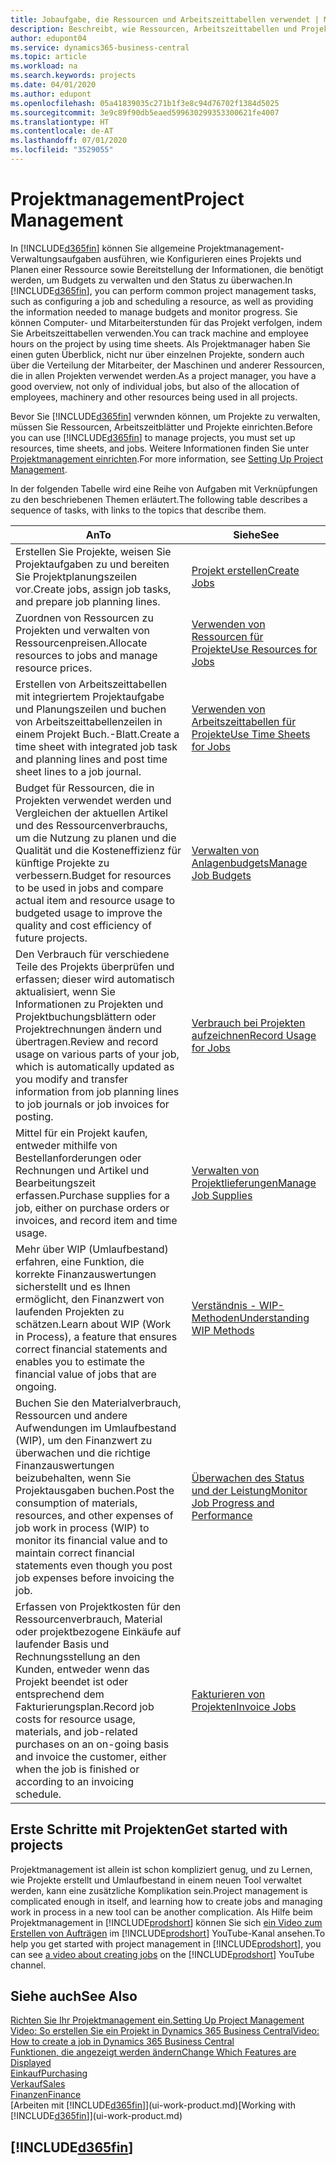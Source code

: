 ```yaml
---
title: Jobaufgabe, die Ressourcen und Arbeitszeittabellen verwendet | Microsoft Docs
description: Beschreibt, wie Ressourcen, Arbeitszeittabellen und Projekte genutzt werden, um Projekte zu verwalten.
author: edupont04
ms.service: dynamics365-business-central
ms.topic: article
ms.workload: na
ms.search.keywords: projects
ms.date: 04/01/2020
ms.author: edupont
ms.openlocfilehash: 05a41839035c271b1f3e8c94d76702f1384d5025
ms.sourcegitcommit: 3e9c89f90db5eaed599630299353300621fe4007
ms.translationtype: HT
ms.contentlocale: de-AT
ms.lasthandoff: 07/01/2020
ms.locfileid: "3529055"
---
```

# <a name="project-management"></a><span data-ttu-id="3a54d-103">Projektmanagement</span><span class="sxs-lookup"><span data-stu-id="3a54d-103">Project Management</span></span>
<span data-ttu-id="3a54d-104">In [!INCLUDE[d365fin](includes/d365fin_md.md)] können Sie allgemeine Projektmanagement-Verwaltungsaufgaben ausführen, wie Konfigurieren eines Projekts und Planen einer Ressource sowie Bereitstellung der Informationen, die benötigt werden, um Budgets zu verwalten und den Status zu überwachen.</span><span class="sxs-lookup"><span data-stu-id="3a54d-104">In [!INCLUDE[d365fin](includes/d365fin_md.md)], you can perform common project management tasks, such as configuring a job and scheduling a resource, as well as providing the information needed to manage budgets and monitor progress.</span></span> <span data-ttu-id="3a54d-105">Sie können Computer- und Mitarbeiterstunden für das Projekt verfolgen, indem Sie Arbeitszeittabellen verwenden.</span><span class="sxs-lookup"><span data-stu-id="3a54d-105">You can track machine and employee hours on the project by using time sheets.</span></span> <span data-ttu-id="3a54d-106">Als Projektmanager haben Sie einen guten Überblick, nicht nur über einzelnen Projekte, sondern auch über die Verteilung der Mitarbeiter, der Maschinen und anderer Ressourcen, die in allen Projekten verwendet werden.</span><span class="sxs-lookup"><span data-stu-id="3a54d-106">As a project manager, you have a good overview, not only of individual jobs, but also of the allocation of employees, machinery and other resources being used in all projects.</span></span>

<span data-ttu-id="3a54d-107">Bevor Sie [!INCLUDE[d365fin](includes/d365fin_md.md)] verwnden können, um Projekte zu verwalten, müssen Sie Ressourcen, Arbeitszeitblätter und Projekte einrichten.</span><span class="sxs-lookup"><span data-stu-id="3a54d-107">Before you can use [!INCLUDE[d365fin](includes/d365fin_md.md)] to manage projects, you must set up resources, time sheets, and jobs.</span></span> <span data-ttu-id="3a54d-108">Weitere Informationen finden Sie unter [Projektmanagement einrichten](projects-setup-projects.md).</span><span class="sxs-lookup"><span data-stu-id="3a54d-108">For more information, see [Setting Up Project Management](projects-setup-projects.md).</span></span>  

<span data-ttu-id="3a54d-109">In der folgenden Tabelle wird eine Reihe von Aufgaben mit Verknüpfungen zu den beschriebenen Themen erläutert.</span><span class="sxs-lookup"><span data-stu-id="3a54d-109">The following table describes a sequence of tasks, with links to the topics that describe them.</span></span>

| <span data-ttu-id="3a54d-110">An</span><span class="sxs-lookup"><span data-stu-id="3a54d-110">To</span></span> | <span data-ttu-id="3a54d-111">Siehe</span><span class="sxs-lookup"><span data-stu-id="3a54d-111">See</span></span> |
| --- | --- |
| <span data-ttu-id="3a54d-112">Erstellen Sie Projekte, weisen Sie Projektaufgaben zu und bereiten Sie Projektplanungszeilen vor.</span><span class="sxs-lookup"><span data-stu-id="3a54d-112">Create jobs, assign job tasks, and prepare job planning lines.</span></span> |[<span data-ttu-id="3a54d-113">Projekt erstellen</span><span class="sxs-lookup"><span data-stu-id="3a54d-113">Create Jobs</span></span>](projects-how-create-jobs.md) |
| <span data-ttu-id="3a54d-114">Zuordnen von Ressourcen zu Projekten und verwalten von Ressourcenpreisen.</span><span class="sxs-lookup"><span data-stu-id="3a54d-114">Allocate resources to jobs and manage resource prices.</span></span> |[<span data-ttu-id="3a54d-115">Verwenden von Ressourcen für Projekte</span><span class="sxs-lookup"><span data-stu-id="3a54d-115">Use Resources for Jobs</span></span>](projects-how-use-resources.md) |
| <span data-ttu-id="3a54d-116">Erstellen von Arbeitszeittabellen mit integriertem Projektaufgabe und Planungszeilen und buchen von Arbeitszeittabellenzeilen in einem Projekt Buch.-Blatt.</span><span class="sxs-lookup"><span data-stu-id="3a54d-116">Create a time sheet with integrated job task and planning lines and post time sheet lines to a job journal.</span></span> |[<span data-ttu-id="3a54d-117">Verwenden von Arbeitszeittabellen für Projekte</span><span class="sxs-lookup"><span data-stu-id="3a54d-117">Use Time Sheets for Jobs</span></span>](projects-how-use-time-sheets.md) |
| <span data-ttu-id="3a54d-118">Budget für Ressourcen, die in Projekten verwendet werden und Vergleichen der aktuellen Artikel und des Ressourcenverbrauchs, um die Nutzung zu planen und die Qualität und die Kosteneffizienz für künftige Projekte zu verbessern.</span><span class="sxs-lookup"><span data-stu-id="3a54d-118">Budget for resources to be used in jobs and compare actual item and resource usage to budgeted usage to improve the quality and cost efficiency of future projects.</span></span> |[<span data-ttu-id="3a54d-119">Verwalten von Anlagenbudgets</span><span class="sxs-lookup"><span data-stu-id="3a54d-119">Manage Job Budgets</span></span>](projects-how-manage-budgets.md) |
| <span data-ttu-id="3a54d-120">Den Verbrauch für verschiedene Teile des Projekts überprüfen und erfassen; dieser wird automatisch aktualisiert, wenn Sie Informationen zu Projekten und Projektbuchungsblättern oder Projektrechnungen ändern und übertragen.</span><span class="sxs-lookup"><span data-stu-id="3a54d-120">Review and record usage on various parts of your job, which is automatically updated as you modify and transfer information from job planning lines to job journals or job invoices for posting.</span></span> |[<span data-ttu-id="3a54d-121">Verbrauch bei Projekten aufzeichnen</span><span class="sxs-lookup"><span data-stu-id="3a54d-121">Record Usage for Jobs</span></span>](projects-how-record-job-usage.md) |
| <span data-ttu-id="3a54d-122">Mittel für ein Projekt kaufen, entweder mithilfe von Bestellanforderungen oder Rechnungen und Artikel und Bearbeitungszeit erfassen.</span><span class="sxs-lookup"><span data-stu-id="3a54d-122">Purchase supplies for a job, either on purchase orders or invoices, and record item and time usage.</span></span> |[<span data-ttu-id="3a54d-123">Verwalten von Projektlieferungen</span><span class="sxs-lookup"><span data-stu-id="3a54d-123">Manage Job Supplies</span></span>](projects-how-manage-project-supplies.md) |
| <span data-ttu-id="3a54d-124">Mehr über WIP (Umlaufbestand) erfahren, eine Funktion, die korrekte Finanzauswertungen sicherstellt und es Ihnen ermöglicht, den Finanzwert von laufenden Projekten zu schätzen.</span><span class="sxs-lookup"><span data-stu-id="3a54d-124">Learn about WIP (Work in Process), a feature that ensures correct financial statements and enables you to estimate the financial value of jobs that are ongoing.</span></span> |[<span data-ttu-id="3a54d-125">Verständnis - WIP-Methoden</span><span class="sxs-lookup"><span data-stu-id="3a54d-125">Understanding WIP Methods</span></span>](projects-understanding-wip.md) |
| <span data-ttu-id="3a54d-126">Buchen Sie den Materialverbrauch, Ressourcen und andere Aufwendungen im Umlaufbestand (WIP), um den Finanzwert zu überwachen und die richtige Finanzauswertungen beizubehalten, wenn Sie Projektausgaben buchen.</span><span class="sxs-lookup"><span data-stu-id="3a54d-126">Post the consumption of materials, resources, and other expenses of job work in process (WIP) to monitor its financial value and to maintain correct financial statements even though you post job expenses before invoicing the job.</span></span> |[<span data-ttu-id="3a54d-127">Überwachen des Status und der Leistung</span><span class="sxs-lookup"><span data-stu-id="3a54d-127">Monitor Job Progress and Performance</span></span>](projects-how-monitor-progress-performance.md) |
| <span data-ttu-id="3a54d-128">Erfassen von Projektkosten für den Ressourcenverbrauch, Material oder projektbezogene Einkäufe auf laufender Basis und Rechnungsstellung an den Kunden, entweder wenn das Projekt beendet ist oder entsprechend dem Fakturierungsplan.</span><span class="sxs-lookup"><span data-stu-id="3a54d-128">Record job costs for resource usage, materials, and job-related purchases on an on-going basis and invoice the customer, either when the job is finished or according to an invoicing schedule.</span></span> |[<span data-ttu-id="3a54d-129">Fakturieren von Projekten</span><span class="sxs-lookup"><span data-stu-id="3a54d-129">Invoice Jobs</span></span>](projects-how-invoice-jobs.md) |

## <a name="get-started-with-projects"></a><span data-ttu-id="3a54d-130">Erste Schritte mit Projekten</span><span class="sxs-lookup"><span data-stu-id="3a54d-130">Get started with projects</span></span>

<span data-ttu-id="3a54d-131">Projektmanagement ist allein ist schon kompliziert genug, und zu Lernen, wie Projekte erstellt und Umlaufbestand in einem neuen Tool verwaltet werden, kann eine zusätzliche Komplikation sein.</span><span class="sxs-lookup"><span data-stu-id="3a54d-131">Project management is complicated enough in itself, and learning how to create jobs and managing work in process in a new tool can be another complication.</span></span> <span data-ttu-id="3a54d-132">Als Hilfe beim Projektmanagement in [!INCLUDE[prodshort](includes/prodshort.md)] können Sie sich [ein Video zum Erstellen von Aufträgen](https://www.youtube.com/watch?v=VqaPWr7BWmw) im [!INCLUDE[prodshort](includes/prodshort.md)] YouTube-Kanal ansehen.</span><span class="sxs-lookup"><span data-stu-id="3a54d-132">To help you get started with project management in [!INCLUDE[prodshort](includes/prodshort.md)], you can see [a video about creating jobs](https://www.youtube.com/watch?v=VqaPWr7BWmw) on the [!INCLUDE[prodshort](includes/prodshort.md)] YouTube channel.</span></span>  

## <a name="see-also"></a><span data-ttu-id="3a54d-133">Siehe auch</span><span class="sxs-lookup"><span data-stu-id="3a54d-133">See Also</span></span>

[<span data-ttu-id="3a54d-134">Richten Sie Ihr Projektmanagement ein.</span><span class="sxs-lookup"><span data-stu-id="3a54d-134">Setting Up Project Management</span></span>](projects-setup-projects.md)  
[<span data-ttu-id="3a54d-135">Video: So erstellen Sie ein Projekt in Dynamics 365 Business Central</span><span class="sxs-lookup"><span data-stu-id="3a54d-135">Video: How to create a job in Dynamics 365 Business Central</span></span>](https://www.youtube.com/watch?v=VqaPWr7BWmw)  
[<span data-ttu-id="3a54d-136">Funktionen, die angezeigt werden ändern</span><span class="sxs-lookup"><span data-stu-id="3a54d-136">Change Which Features are Displayed</span></span>](ui-experiences.md)  
[<span data-ttu-id="3a54d-137">Einkauf</span><span class="sxs-lookup"><span data-stu-id="3a54d-137">Purchasing</span></span>](purchasing-manage-purchasing.md)  
[<span data-ttu-id="3a54d-138">Verkauf</span><span class="sxs-lookup"><span data-stu-id="3a54d-138">Sales</span></span>](sales-manage-sales.md)  
[<span data-ttu-id="3a54d-139">Finanzen</span><span class="sxs-lookup"><span data-stu-id="3a54d-139">Finance</span></span>](finance.md)  
<span data-ttu-id="3a54d-140">[Arbeiten mit [!INCLUDE[d365fin](includes/d365fin_md.md)]](ui-work-product.md)</span><span class="sxs-lookup"><span data-stu-id="3a54d-140">[Working with [!INCLUDE[d365fin](includes/d365fin_md.md)]](ui-work-product.md)</span></span>  

## [!INCLUDE[d365fin](includes/free_trial_md.md)]  
